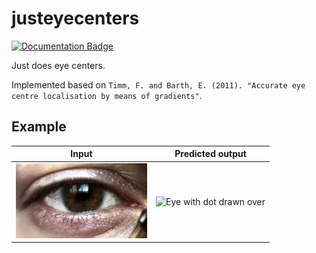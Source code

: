 # justeyecenters
[![Documentation Badge](https://img.shields.io/badge/docs-pkg.go.dev-007D9C)](https://pkg.go.dev/github.com/karashiiro/justeyecenters)

Just does eye centers.

Implemented based on `Timm, F. and Barth, E. (2011). "Accurate eye centre localisation by means of gradients"`.

## Example

Input|Predicted output
---|---
![Eye input](example/eyes/0.jpg)|![Eye with dot drawn over](example/results/9.jpg)